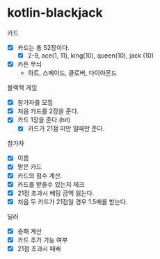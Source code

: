 # kotlin-blackjack

카드
- [X] 카드는 총 52장이다.
    - [X] 2-9, ace(1, 11), king(10), queen(10), jack (10)

- [X] 카든 무늬
    - 하트, 스페이드, 클로버, 다이아몬드
    
블랙잭 게임
- [x] 참가자를 모집
- [x] 처음 카드를 2장을 준다.
- [x] 카드 1장을 준다.(hit)
  - [X] 카드가 21점 미만 일때만 준다. 

참가자
- [X] 이름
- [X] 받은 카드
- [X] 카드의 점수 계산. 
- [X] 카드를 받을수 있는지 체크
- [X] 21점 초과시 베팅 금액 잃는다. 
- [X] 처음 두 카드가 21점일 경우 1.5배를 받는다.

딜러
- [X] 승패 계산
- [X] 카드 추가 가능 여부
- [x] 21점 초과시 패배
